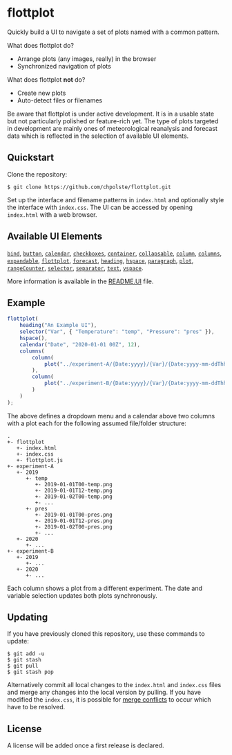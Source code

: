 # flottplot

Quickly build a UI to navigate a set of plots named with a common pattern.

What does flottplot do?

- Arrange plots (any images, really) in the browser
- Synchronized navigation of plots

What does flottplot __not__ do?

- Create new plots
- Auto-detect files or filenames

Be aware that flottplot is under active development.
It is in a usable state but not particularly polished or feature-rich yet.
The type of plots targeted in development are mainly ones of meteorological reanalysis and forecast data which is reflected in the selection of available UI elements.


## Quickstart

Clone the repository:

    $ git clone https://github.com/chpolste/flottplot.git

Set up the interface and filename patterns in `index.html` and optionally style the interface with `index.css`.
The UI can be accessed by opening `index.html` with a web browser.


## Available UI Elements

[`bind`](README.UI.md#bind),
[`button`](README.UI.md#button),
[`calendar`](README.UI.md#calendar),
[`checkboxes`](README.UI.md#checkboxes),
[`container`](README.UI.md#container),
[`collapsable`](README.UI.md#collapsable),
[`column`](README.UI.md#column),
[`columns`](README.UI.md#columns),
[`expandable`](README.UI.md#expandable),
[`flottplot`](README.UI.md#flottplot),
[`forecast`](README.UI.md#forecast),
[`heading`](README.UI.md#heading),
[`hspace`](README.UI.md#hspace),
[`paragraph`](README.UI.md#paragraph),
[`plot`](README.UI.md#plot),
[`rangeCounter`](README.UI.md#rangecounter),
[`selector`](README.UI.md#selector),
[`separator`](README.UI.md#separator),
[`text`](README.UI.md#text),
[`vspace`](README.UI.md#vspace).

More information is available in the [README.UI](README.UI.md) file.


## Example

```javascript
flottplot(
    heading("An Example UI"),
    selector("Var", { "Temperature": "temp", "Pressure": "pres" }),
    hspace(),
    calendar("Date", "2020-01-01 00Z", 12),
    columns(
        column(
            plot("../experiment-A/{Date:yyyy}/{Var}/{Date:yyyy-mm-ddThh}-{Var}.png")
        ),
        column(
            plot("../experiment-B/{Date:yyyy}/{Var}/{Date:yyyy-mm-ddThh}-{Var}.png")
        )
    )
);
```

The above defines a dropdown menu and a calendar above two columns with a plot each for the following assumed file/folder structure:

    .
    +- flottplot
       +- index.html
       +- index.css
       +- flottplot.js
    +- experiment-A
       +- 2019
          +- temp
             +- 2019-01-01T00-temp.png
             +- 2019-01-01T12-temp.png
             +- 2019-01-02T00-temp.png
             +- ...
          +- pres
             +- 2019-01-01T00-pres.png
             +- 2019-01-01T12-pres.png
             +- 2019-01-02T00-pres.png
             +- ...
       +- 2020
          +- ...
    +- experiment-B
       +- 2019
          +- ...
       +- 2020
          +- ...

Each column shows a plot from a different experiment.
The date and variable selection updates both plots synchronously.


## Updating

If you have previously cloned this repository, use these commands to update:

    $ git add -u
    $ git stash
    $ git pull
    $ git stash pop

Alternatively commit all local changes to the `index.html` and `index.css` files and merge any changes into the local version by pulling.
If you have modified the `index.css`, it is possible for [merge conflicts](https://www.atlassian.com/git/tutorials/using-branches/merge-conflicts) to occur which have to be resolved.


## License

A license will be added once a first release is declared.

